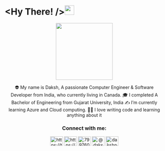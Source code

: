 # <Hy There! /><img src="https://raw.githubusercontent.com/MartinHeinz/MartinHeinz/master/wave.gif" width="30px" height="30px">
 
<div align="center"> 
  <img src="https://firebasestorage.googleapis.com/v0/b/images-af837.appspot.com/o/GithubProfile%2Fsticker.png?alt=media&token=fa90dea6-3e80-4023-a569-04e77ad266e2" width="180" height="180"/>
</div>
<p align="center">
     👽 My name is Daksh, A passionate Computer Engineer & Software Developer from India, who currently living in Canada. 🎓 I completed A Bachelor of Engineering from Gujarat University, India ✍️ I’m currently learning Azure and Cloud computing. 🧑‍💻 I love writing code and learning anything about it
</p>




<h3 align="center">Connect with me:</h3>
<p align="center">
<a href="https://twitter.com/https://twitter.com/dakshpatel664" target="blank"><img align="center" src="https://raw.githubusercontent.com/rahuldkjain/github-profile-readme-generator/master/src/images/icons/Social/twitter.svg" alt="https://twitter.com/dakshpatel664" height="30" width="40" /></a>
<a href="https://linkedin.com/in/https://www.linkedin.com/in/daksh-patel-4d/" target="blank"><img align="center" src="https://raw.githubusercontent.com/rahuldkjain/github-profile-readme-generator/master/src/images/icons/Social/linked-in-alt.svg" alt="https://www.linkedin.com/in/daksh-patel-4d/" height="30" width="40" /></a>
<a href="https://stackoverflow.com/users/7997600" target="blank"><img align="center" src="https://raw.githubusercontent.com/rahuldkjain/github-profile-readme-generator/master/src/images/icons/Social/stack-overflow.svg" alt="7997600" height="30" width="40" /></a>
<a href="https://www.hackerrank.com/@dakshpatel664" target="blank"><img align="center" src="https://raw.githubusercontent.com/rahuldkjain/github-profile-readme-generator/master/src/images/icons/Social/hackerrank.svg" alt="@dakshpatel664" height="30" width="40" /></a>
<a href="https://www.leetcode.com/dakshpatel664" target="blank"><img align="center" src="https://raw.githubusercontent.com/rahuldkjain/github-profile-readme-generator/master/src/images/icons/Social/leet-code.svg" alt="dakshpatel664" height="30" width="40" /></a>
</p>
